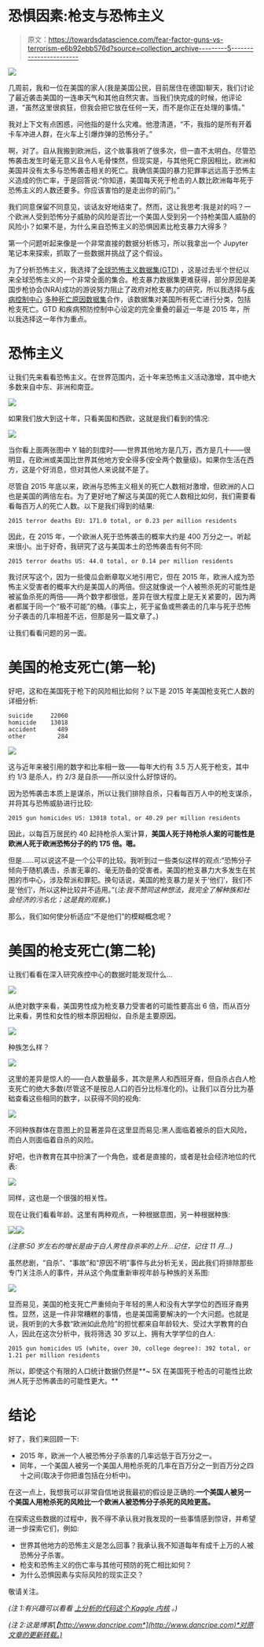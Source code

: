 # 恐惧因素:枪支与恐怖主义

> 原文：<https://towardsdatascience.com/fear-factor-guns-vs-terrorism-e6b92ebb576d?source=collection_archive---------5----------------------->

![](img/2a20a05beacc382d2742db4508dfbb3c.png)

几周前，我和一位在美国的家人(我是美国公民，目前居住在德国)聊天，我们讨论了最近袭击美国的一连串天气和其他自然灾害。当我们快完成的时候，他评论道，“虽然这里很疯狂，但我会把它放在任何一天，而不是你正在处理的事情。”

我对上下文有点困惑，问他指的是什么灾难。他澄清道，“不，我指的是所有开着卡车冲进人群，在火车上引爆炸弹的恐怖分子。”

啊，对了。自从我搬到欧洲后，这个故事我听了很多次，但一直不太明白。尽管恐怖袭击发生时毫无意义且令人毛骨悚然，但现实是，与其他死亡原因相比，欧洲和美国并没有太多与恐怖袭击相关的死亡。我确信美国的暴力犯罪率远远高于恐怖主义造成的伤亡率，于是回答说:“你知道，美国每天死于枪击的人数比欧洲每年死于恐怖主义的人数还要多。你应该害怕的是走出你的前门。”

我们同意保留不同意见，谈话友好地结束了。然而，这让我思考:我是对的吗？一个欧洲人受到恐怖分子威胁的风险是否比一个美国人受到另一个持枪美国人威胁的风险小？如果不是，为什么来自恐怖主义的恐惧因素比枪支暴力大得多？

第一个问题听起来像是一个非常直接的数据分析练习，所以我拿出一个 Jupyter 笔记本来探索，抓取了一些数据并挑战了这个假设。

为了分析恐怖主义，我选择了[全球恐怖主义数据集(GTD)](https://www.start.umd.edu/gtd/) ，这是过去半个世纪以来全球恐怖主义的一个非常全面的集合。枪支暴力数据集更难获得，部分原因是美国步枪协会(NRA)成功的游说努力阻止了政府对枪支暴力的研究，所以我选择与[疾病控制中心](https://www.cdc.gov/) [多种死亡原因数据集](https://wonder.cdc.gov/mcd.html)合作，该数据集对美国所有死亡进行分类，包括枪支死亡。GTD 和疾病预防控制中心设定的完全重叠的最近一年是 2015 年，所以我选择这一年作为重点。

# 恐怖主义

让我们先来看看恐怖主义。在世界范围内，近十年来恐怖主义活动激增，其中绝大多数来自中东、非洲和南亚。

![](img/d7adea65f5629302e37f2ab7fa90ecf2.png)

如果我们放大到这十年，只看美国和西欧，这就是我们看到的情况:

![](img/5b5ba70df2b7b45a63af58946c2d87f9.png)

当你看上面两张图中 Y 轴的刻度时——世界其他地方是几万，西方是几十——很明显，在欧洲或美国比世界其他地方安全得多(安全两个数量级)。如果你生活在西方，这是个好消息，但对其他人来说就不是了。

尽管自 2015 年底以来，欧洲与恐怖主义相关的死亡人数相对激增，但欧洲的人口也是美国的两倍左右。为了更好地了解这与美国的死亡人数相比如何，我们需要看看每百万人的死亡人数。以下是我们得到的结果:

```
2015 terror deaths EU: 171.0 total, or 0.23 per million residents
```

因此，在 2015 年，一个欧洲人死于恐怖袭击的概率大约是 400 万分之一。听起来很小。出于好奇，我研究了这与美国本土的恐怖袭击有何不同:

```
2015 terror deaths US: 44.0 total, or 0.14 per million residents
```

我讨厌写这个，因为一些傻瓜会断章取义地引用它，但在 2015 年，欧洲人成为恐怖主义受害者的概率大约是美国人的两倍。但这就像说一个人被熊杀死的可能性是被鲨鱼杀死的两倍——两个数字都很低，差异在很大程度上是无关紧要的，因为两者都属于同一个“极不可能”的桶。(事实上，死于鲨鱼或熊袭击的几率与死于恐怖分子袭击的几率相差不远，但那是另一篇文章了。)

让我们看看问题的另一面。

# 美国的枪支死亡(第一轮)

好吧，这和在美国死于枪下的风险相比如何？以下是 2015 年美国枪支死亡人数的详细分析:

```
suicide     22060
homicide    13018
accident      489
other         284
```

![](img/dfd646aea18ea0bd8897f8ea9c11d7b3.png)

这与近年来被引用的数字和比率相一致——每年大约有 3.5 万人死于枪支，其中约 1/3 是杀人，约 2/3 是自杀——所以没什么好惊讶的。

因为恐怖袭击本质上是谋杀，所以让我们排除自杀，只看每百万人中的枪支谋杀，并将其与恐怖威胁进行比较:

```
2015 gun homicides US: 13018 total, or 40.29 per million residents
```

因此，以每百万居民约 40 起持枪杀人案计算，**美国人死于持枪杀人案的可能性是欧洲人死于欧洲恐怖分子的约 175 倍。嗯。**

但是……可以说这不是一个公平的比较。我听到过一些类似这样的观点:“恐怖分子倾向于随机袭击，杀害无辜的、毫无防备的受害者。美国的枪支暴力大多发生在贫困的市中心，涉及帮派和罪犯。换句话说，美国的枪支暴力是关于‘他们’，我们不是‘他们’，所以这种比较并不适用。”(*注:我不赞同这种想法，我完全了解种族和社会经济的污名化；这是我的观察。*)

那么，我们如何使分析适应“不是他们”的模糊概念呢？

# 美国的枪支死亡(第二轮)

让我们看看在深入研究疾控中心的数据时能发现什么…

![](img/7961f3679a5ba2df9c8e94608fe93294.png)

从绝对数字来看，美国男性成为枪支暴力受害者的可能性要高出 6 倍，而从百分比来看，男性和女性的根本原因相似，自杀是主要原因。

![](img/fb9a3e909c610e6285120ed76344f79d.png)

种族怎么样？

![](img/79bc7c260abb043db28e729dfd7f2dc2.png)

这里的差异是惊人的——白人数量最多，其次是黑人和西班牙裔，但自杀占白人枪支死亡的绝大多数(尽管这不是按总人口的百分比标准化的)。让我们以百分比为基础查看这些相同的数字，以获得不同的视角:

![](img/6dd7894df2a0b40901e7896d7bf7ac6a.png)

不同种族群体在意图上的显著差异在这里显而易见:黑人面临着被杀的巨大风险，而白人则面临着自杀的风险。

好吧，也许教育在其中扮演了一个角色，或者是直接的，或者是社会经济地位的代表:

![](img/bfc03d7804090f56361f5864ddc09e29.png)

同样，这也是一个很强的相关性。

现在让我们看看年龄。这里有两种观点，一种根据意图，另一种根据种族:

![](img/b1459180bdf8af209398c5eede41154c.png)![](img/8df48382d05bd541f6c11610999df16d.png)

*(注意:50 岁左右的增长是由于白人男性自杀率的上升…记住，记住 11 月…)*

虽然悲剧，“自杀”、“事故”和“原因不明”事件与此分析无关，因此我们将排除那些专门关注杀人的事件，并从这个角度重新审视年龄与种族的关系图:

![](img/6c7e35442b2dab68ec08aba65d4ade14.png)

显而易见，美国的枪支死亡严重倾向于年轻的黑人和没有大学学位的西班牙裔男性。显然，这是一件非常糟糕的事情，也是美国需要解决的一个大问题。也就是说，我听到的大多数“欧洲如此危险”的担忧都来自年龄较大、受过大学教育的白人，因此在这次分析中，我将筛选 30 岁以上、拥有大学学位的白人:

```
2015 gun homicides US (white, over 30, college degree): 392 total, or 1.21 per million residents
```

所以，即使这个有限的人口统计数据仍然是**~ 5X 在美国死于枪击的可能性比欧洲人死于恐怖袭击的可能性更大。**

# 结论

好了，我们来回顾一下:

*   2015 年，欧洲一个人被恐怖分子杀害的几率远低于百万分之一。
*   同年，一个美国人被另一个美国人用枪杀死的几率在百万分之一到百万分之四十之间(取决于你把谁包括在分析中)。

在这一点上，我想我可以非常自信地说我最初的假设是正确的:**一个美国人被另一个美国人用枪杀死的风险比一个欧洲人被恐怖分子杀死的风险更高。**

在探索这些数据的过程中，我不得不承认我对我发现的一些事情感到惊讶，并希望进一步探索它们，例如:

*   世界其他地方的恐怖主义是怎么回事？我承认我不知道每年有成千上万的人被恐怖分子杀害。
*   枪支和恐怖主义的伤亡率与其他可预防的死亡相比如何？
*   为什么恐惧因素与实际风险的现实正交？

敬请关注。

*(注 1:有兴趣可以看看* [*上分析的代码这个 Kaggle 内核*](https://www.kaggle.com/ecodan/fear-factor-guns-vs-terrorists/notebook) *。)*

*(注 2:这是博客*[*【http://www.dancripe.com*](http://www.dancripe.com)*对原文章的更新转载。)*